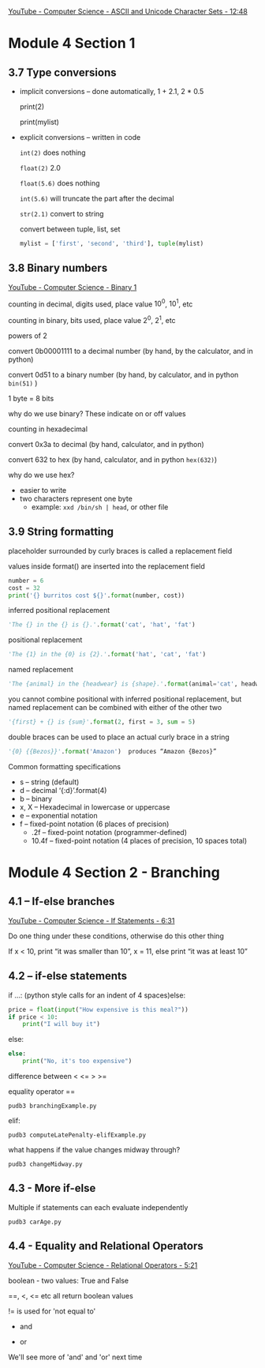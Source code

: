 [YouTube - Computer Science - ASCII and Unicode Character Sets - 12:48](https://www.youtube.com/watch?v=I-pQH_krD0M)

# Module 4 Section 1

## 3.7 Type conversions

* implicit conversions – done automatically, 1 + 2.1, 2 * 0.5

  print(2)

  print(mylist)

* explicit conversions – written in code

  `int(2)`		does nothing

  `float(2)`	2.0

  `float(5.6)`	does nothing

  `int(5.6)`	will truncate the part after the decimal

  `str(2.1)`		convert to string

  convert between tuple, list, set

  ```python
  mylist = ['first', 'second', 'third'], tuple(mylist)
  ```

## 3.8 Binary numbers

[YouTube - Computer Science - Binary 1](https://www.youtube.com/watch?v=cJNm938Xwao)

counting in decimal, digits used, place value $10^0$, $10^1$, etc

counting in binary, bits used, place value $2^0$, $2^1$, etc

powers of 2

convert 0b00001111 to a decimal number (by hand, by the calculator, and in python)

convert 0d51 to a binary number (by hand, by calculator, and in python `bin(51)` )

1 byte = 8 bits

why do we use binary? These indicate on or off values

counting in hexadecimal

convert 0x3a to decimal (by hand, calculator, and in python)

convert 632 to hex (by hand, calculator, and in python `hex(632)`)

why do we use hex?

* easier to write
* two characters represent one byte
  * example: `xxd /bin/sh | head`, or other file

## 3.9 String formatting

placeholder surrounded by curly braces is called a replacement field

values inside format() are inserted into the replacement field

```python
number = 6
cost = 32
print('{} burritos cost ${}'.format(number, cost))
```


inferred positional replacement

```python
'The {} in the {} is {}.'.format('cat', 'hat', 'fat')
```

positional replacement

```python
'The {1} in the {0} is {2}.'.format('hat', 'cat', 'fat')
```

named replacement

```python
'The {animal} in the {headwear} is {shape}.'.format(animal='cat', headwear='hat', shape='fat')
```

you cannot combine positional with inferred positional replacement, but named replacement can be combined with either of the other two

```python
'{first} + {} is {sum}'.format(2, first = 3, sum = 5)
```

double braces can be used to place an actual curly brace in a string

```python
'{0} {{Bezos}}'.format('Amazon')  produces “Amazon {Bezos}”
```


Common formatting specifications

* s – string (default)
* d – decimal			‘{:d}’.format(4)
* b – binary
* x, X – Hexadecimal in lowercase or uppercase
* e – exponential notation
* f – fixed-point notation (6 places of precision)
	* .2f – fixed-point notation (programmer-defined)
	* 10.4f – fixed-point notation (4 places of precision, 10 spaces total)

# Module 4 Section 2 - Branching

## 4.1 – If-else branches
[YouTube - Computer Science - If Statements - 6:31](https://www.youtube.com/watch?v=CF38ghVEywQ)

Do one thing under these conditions, otherwise do this other thing

If x  < 10, print “it was smaller than 10”, x = 11, else print “it was at least 10”

## 4.2 – if-else statements

if …: (python style calls for an indent of 4 spaces)else:

```python
price = float(input("How expensive is this meal?"))
if price < 10:
    print("I will buy it")
```

else:

```python
else:
    print("No, it's too expensive")
```

difference between < <= > >=

equality operator ==

```shell
pudb3 branchingExample.py
```

elif:

```shell
pudb3 computeLatePenalty-elifExample.py
```

what happens if the value changes midway through?

```shell
pudb3 changeMidway.py
```

## 4.3 - More if-else

Multiple if statements can each evaluate independently

```shell
pudb3 carAge.py
```

## 4.4 - Equality and Relational Operators

[YouTube - Computer Science - Relational Operators - 5:21](https://www.youtube.com/watch?v=A9GbS1ZL_OE)

boolean - two values: True and False

==, <, <= etc all return boolean values

!= is used for 'not equal to'

* and

* or

We'll see more of 'and' and 'or' next time
